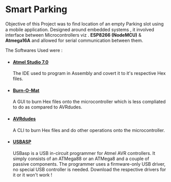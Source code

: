# Smart Parking
Objective of this Project was to ﬁnd location of an empty Parking slot using a mobile application. Designed around embedded systems , it involved interface between Microcontrollers viz . **ESP8266 (NodeMCU)** & **Atmega16A** and allowed for serial communication between them.

The Softwares Used were :
* #### [Atmel Studio 7.0](https://www.microchip.com/mplab/avr-support/atmel-studio-7)
   The IDE used to program in Assembly and covert it to it's respective Hex files.
* #### [Burn-O-Mat](http://avr8-burn-o-mat.aaabbb.de/avr8_burn_o_mat_avrdude_gui_en.php)
    A GUI to burn Hex files onto the microcontroller which is less compliated to do as compared to AVRdudes.
* #### [AVRdudes](https://www.nongnu.org/avrdude/)
    A CLI to burn Hex files and do other operations onto the microcontroller.
* #### [USBASP](https://www.fischl.de/usbasp/)
    USBasp is a USB in-circuit programmer for Atmel AVR controllers. It simply consists of an ATMega88 or an ATMega8 and a couple of passive components. The programmer uses a firmware-only USB driver, no special USB controller is needed.
    Download the respective drivers for it or it won't work !
